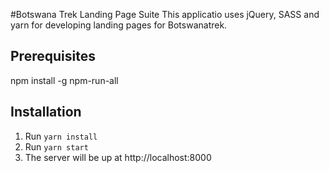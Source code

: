 #Botswana Trek Landing Page Suite
This applicatio uses jQuery, SASS and yarn for developing landing pages for Botswanatrek. 

## Prerequisites
npm install -g npm-run-all

## Installation
1. Run `yarn install`
2. Run `yarn start`
3. The server will be up at http://localhost:8000

